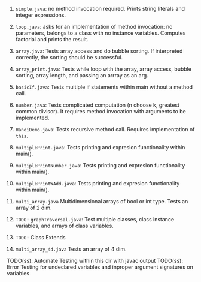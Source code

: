 1. `simple.java`: no method invocation required. Prints string literals and integer expressions.
2. `loop.java`: asks for an implementation of method invocation: no parameters, belongs to a class with no instance variables. Computes factorial and prints the result.
3. `array.java`: Tests array access and do bubble sorting. If interpreted correctly, the sorting should be successful.
4. `array_print.java`: Tests while loop with the array, array access, bubble sorting, array length, and passing an arrray as an arg. 
5. `basicIf.java`: Tests multiple if statements within main without a method call.
6. `number.java`: Tests complicated computation (n choose k, greatest common divisor). It requires method invocation with arguments to be implemented.
7. `HanoiDemo.java`: Tests recursive method call. Requires implementation of `this`. 
8. `multiplePrint.java`: Tests printing and expresion functionality within main().
9. `multiplePrintNumber.java`: Tests printing and expresion functionality within main().
10. `multiplePrintWAdd.java`: Tests printing and expresion functionality within main().
11. `multi_array.java` Multidimensional arrays of bool or int type. Tests an array of 2 dim.

12. `TODO:` `graphTraversal.java`: Test multiple classes, class instance variables, and arrays of class variables.
13. `TODO:` Class Extends 
14. `multi_array_4d.java` Tests an array of 4 dim.

TODO(ss): Automate Testing within this dir with javac output
TODO(ss): Error Testing for undeclared variables and inproper argument signatures on variables 
